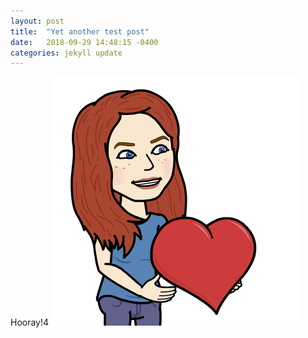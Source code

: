 ```yaml
---
layout: post
title:  "Yet another test post"
date:   2018-09-29 14:48:15 -0400
categories: jekyll update
---
```

Hooray!4
![test img](img/pic.png)